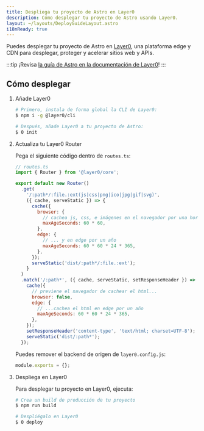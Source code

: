 ```yaml
---
title: Despliega tu proyecto de Astro en Layer0
description: Cómo desplegar tu proyecto de Astro usando Layer0.
layout: ~/layouts/DeployGuideLayout.astro
i18nReady: true
---
```


Puedes desplegar tu proyecto de Astro en [Layer0](https://www.layer0.co/), una plataforma edge y CDN para desplegar, proteger y acelerar sitios web y APIs.

:::tip
¡Revisa [la guía de Astro en la documentación de Layer0](https://docs.layer0.co/guides/astro)!
:::

## Cómo desplegar

1. Añade Layer0

    ```bash
    # Primero, instala de forma global la CLI de Layer0:
    $ npm i -g @layer0/cli

    # Después, añade Layer0 a tu proyecto de Astro:
    $ 0 init
    ```

2. Actualiza tu Layer0 Router

    Pega el siguiente código dentro de `routes.ts`:

    ```js
    // routes.ts
    import { Router } from '@layer0/core';

    export default new Router()
      .get(
        '/:path*/:file.:ext(js|css|png|ico|jpg|gif|svg)',
        ({ cache, serveStatic }) => {
          cache({
            browser: {
              // cachea js, css, e imágenes en el navegador por una hora...
              maxAgeSeconds: 60 * 60,
            },
            edge: {
              // ... y en edge por un año
              maxAgeSeconds: 60 * 60 * 24 * 365,
            },
          });
          serveStatic('dist/:path*/:file.:ext');
        }
      )
      .match('/:path*', ({ cache, serveStatic, setResponseHeader }) => {
        cache({
          // previene el navegador de cachear el html...
          browser: false,
          edge: {
            // ...cachea el html en edge por un año
            maxAgeSeconds: 60 * 60 * 24 * 365,
          },
        });
        setResponseHeader('content-type', 'text/html; charset=UTF-8');
        serveStatic('dist/:path*');
      });
    ```

    Puedes remover el backend de origen de `layer0.config.js`:

    ```js
    module.exports = {};
    ```

3. Despliega en Layer0

    Para desplegar tu proyecto en Layer0, ejecuta:

    ```bash
    # Crea un build de producción de tu proyecto
    $ npm run build

    # Despliégalo en Layer0
    $ 0 deploy
    ```

